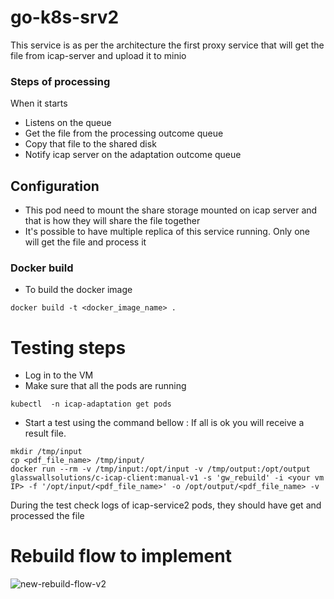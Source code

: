 # go-k8s-srv2

This service is as per the architecture the first proxy service that will get the file from icap-server and upload it to minio

### Steps of processing
When it starts
- Listens on the queue
- Get the file from the processing outcome queue
- Copy that file to the shared disk
- Notify icap server on the adaptation outcome queue

## Configuration
- This pod need to mount the share storage mounted on icap server and that is how they will share the file together
- It's possible to have multiple replica of this service running. Only one will get the file and process it


### Docker build
- To build the docker image
```
docker build -t <docker_image_name> .
```

# Testing steps
- Log in to the VM
- Make sure that all the pods are running

```
kubectl  -n icap-adaptation get pods
```

- Start a test using the command bellow : If all is ok you will receive a result file.

```
mkdir /tmp/input
cp <pdf_file_name> /tmp/input/
docker run --rm -v /tmp/input:/opt/input -v /tmp/output:/opt/output glasswallsolutions/c-icap-client:manual-v1 -s 'gw_rebuild' -i <your vm IP> -f '/opt/input/<pdf_file_name>' -o /opt/output/<pdf_file_name> -v
```

During the test check logs of icap-service2 pods, they should have get and processed the file

# Rebuild flow to implement

![new-rebuild-flow-v2](https://user-images.githubusercontent.com/76431508/107766490-35064200-6d3c-11eb-8d63-ad64f29ce964.jpeg)
